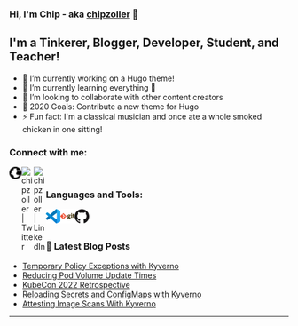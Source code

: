 ### Hi, I'm Chip - aka [chipzoller][website] 👋

## I'm a Tinkerer, Blogger, Developer, Student, and Teacher!
- 🔭 I’m currently working on a Hugo theme!
- 🌱 I’m currently learning everything 🤣
- 👯 I’m looking to collaborate with other content creators
- 🥅 2020 Goals: Contribute a new theme for Hugo
- ⚡ Fun fact: I'm a classical musician and once ate a whole smoked chicken in one sitting!

### Connect with me:

[<img align="left" alt="neonmirrors.net" width="22px" src="https://raw.githubusercontent.com/iconic/open-iconic/master/svg/globe.svg" />][website]
[<img align="left" alt="chipzoller | Twitter" width="22px" src="https://cdn.jsdelivr.net/npm/simple-icons@v3/icons/twitter.svg" />][twitter]
[<img align="left" alt="chipzoller | LinkedIn" width="22px" src="https://cdn.jsdelivr.net/npm/simple-icons@v3/icons/linkedin.svg" />][linkedin]

<br />

### Languages and Tools:

[<img align="left" alt="Visual Studio Code" width="26px" src="https://raw.githubusercontent.com/github/explore/80688e429a7d4ef2fca1e82350fe8e3517d3494d/topics/visual-studio-code/visual-studio-code.png" />](https://code.visualstudio.com/)
[<img align="left" alt="Git" width="26px" src="https://raw.githubusercontent.com/github/explore/80688e429a7d4ef2fca1e82350fe8e3517d3494d/topics/git/git.png" />](https://git-scm.com/)
[<img align="left" alt="GitHub" width="26px" src="https://raw.githubusercontent.com/github/explore/78df643247d429f6cc873026c0622819ad797942/topics/github/github.png" />](https://github.com/)

<br />
<br />

### 📕 Latest Blog Posts
<!-- BLOG-POST-LIST:START -->
- [Temporary Policy Exceptions with Kyverno](https://neonmirrors.net/post/2023-02/policy-exception-expiration/)
- [Reducing Pod Volume Update Times](https://neonmirrors.net/post/2022-12/reducing-pod-volume-update-times/)
- [KubeCon 2022 Retrospective](https://neonmirrors.net/post/2022-11/kubecon_retrospective/)
- [Reloading Secrets and ConfigMaps with Kyverno](https://neonmirrors.net/post/2022-09/reloading-secrets-and-configmaps-with-kyverno/)
- [Attesting Image Scans With Kyverno](https://neonmirrors.net/post/2022-07/attesting-image-scans-kyverno/)
<!-- BLOG-POST-LIST:END -->

---

[website]: https://neonmirrors.net
[twitter]: https://twitter.com/chipzoller
[linkedin]: https://linkedin.com/in/chipzoller
